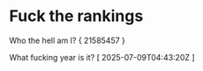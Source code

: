 # Fuck the rankings

Who the hell am I?
{ 21585457 }

What fucking year is it?
[ 2025-07-09T04:43:20Z ]
